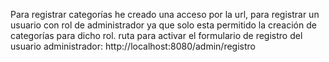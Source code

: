 Para registrar categorías he creado una acceso por la url, para registrar un usuario con rol de administrador
ya que solo esta permitido la creación de categorías para dicho rol.
ruta para activar el formulario de registro del usuario administrador: http://localhost:8080/admin/registro

